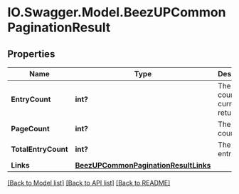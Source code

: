 # IO.Swagger.Model.BeezUPCommonPaginationResult
## Properties

Name | Type | Description | Notes
------------ | ------------- | ------------- | -------------
**EntryCount** | **int?** | The entry count currently returned | 
**PageCount** | **int?** | The page count | 
**TotalEntryCount** | **int?** | The total entry count | 
**Links** | [**BeezUPCommonPaginationResultLinks**](BeezUPCommonPaginationResultLinks.md) |  | 

[[Back to Model list]](../README.md#documentation-for-models) [[Back to API list]](../README.md#documentation-for-api-endpoints) [[Back to README]](../README.md)

